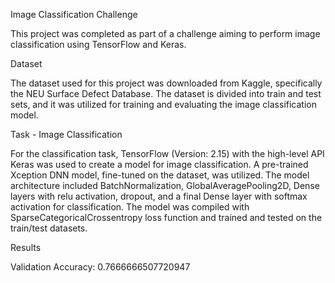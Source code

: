 Image Classification Challenge

This project was completed as part of a challenge aiming to perform image classification using TensorFlow and Keras.

Dataset

The dataset used for this project was downloaded from Kaggle, specifically the NEU Surface Defect Database. The dataset is divided into train and test sets, and it was utilized for training and evaluating the image classification model.

Task - Image Classification

For the classification task, TensorFlow (Version: 2.15) with the high-level API Keras was used to create a model for image classification. A pre-trained Xception DNN model, fine-tuned on the dataset, was utilized. The model architecture included BatchNormalization, GlobalAveragePooling2D, Dense layers with relu activation, dropout, and a final Dense layer with softmax activation for classification. The model was compiled with SparseCategoricalCrossentropy loss function and trained and tested on the train/test datasets.

Results

Validation Accuracy: 0.7666666507720947
